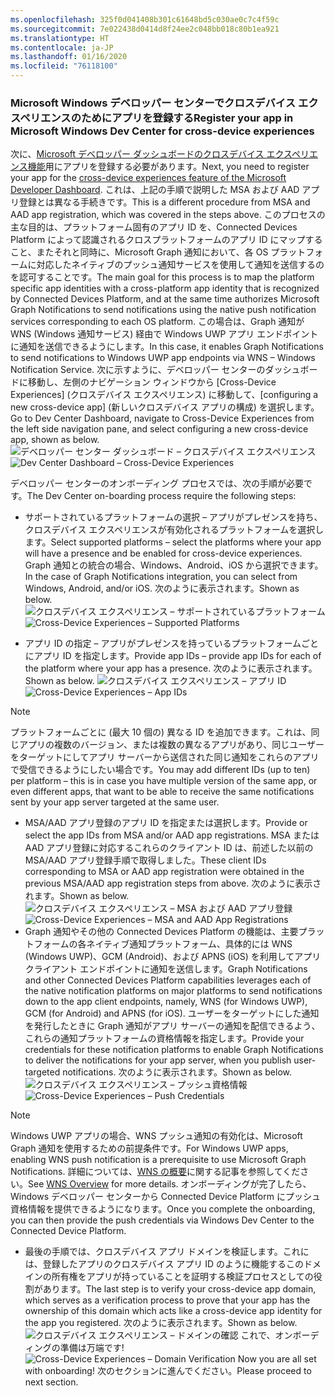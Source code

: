 ```yaml
---
ms.openlocfilehash: 325f0d041408b301c61648bd5c030ae0c7c4f59c
ms.sourcegitcommit: 7e022438d0414d8f24ee2c048bb018c80b1ea921
ms.translationtype: HT
ms.contentlocale: ja-JP
ms.lasthandoff: 01/16/2020
ms.locfileid: "76118100"
---
```

### <a name="register-your-app-in-microsoft-windows-dev-center-for-cross-device-experiences"></a><span data-ttu-id="ab0cf-101">Microsoft Windows デベロッパー センターでクロスデバイス エクスペリエンスのためにアプリを登録する</span><span class="sxs-lookup"><span data-stu-id="ab0cf-101">Register your app in Microsoft Windows Dev Center for cross-device experiences</span></span>
<span data-ttu-id="ab0cf-102">次に、[Microsoft デベロッパー ダッシュボードのクロスデバイス エクスペリエンス機能](https://developer.microsoft.com/dashboard/crossplatform/web)用にアプリを登録する必要があります。</span><span class="sxs-lookup"><span data-stu-id="ab0cf-102">Next, you need to register your app for the [cross-device experiences feature of the Microsoft Developer Dashboard](https://developer.microsoft.com/dashboard/crossplatform/web).</span></span> <span data-ttu-id="ab0cf-103">これは、上記の手順で説明した MSA および AAD アプリ登録とは異なる手続きです。</span><span class="sxs-lookup"><span data-stu-id="ab0cf-103">This is a different procedure from MSA and AAD app registration, which was covered in the steps above.</span></span> <span data-ttu-id="ab0cf-104">このプロセスの主な目的は、プラットフォーム固有のアプリ ID を、Connected Devices Platform によって認識されるクロスプラットフォームのアプリ ID にマップすること、またそれと同時に、Microsoft Graph 通知において、各 OS プラットフォームに対応したネイティブのプッシュ通知サービスを使用して通知を送信するのを認可することです。</span><span class="sxs-lookup"><span data-stu-id="ab0cf-104">The main goal for this process is to map the platform specific app identities with a cross-platform app identity that is recognized by Connected Devices Platform, and at the same time authorizes Microsoft Graph Notifications to send notifications using the native push notification services corresponding to each OS platform.</span></span> <span data-ttu-id="ab0cf-105">この場合は、Graph 通知が WNS (Windows 通知サービス) 経由で Windows UWP アプリ エンドポイントに通知を送信できるようにします。</span><span class="sxs-lookup"><span data-stu-id="ab0cf-105">In this case, it enables Graph Notifications to send notifications to Windows UWP app endpoints via WNS – Windows Notification Service.</span></span> <span data-ttu-id="ab0cf-106">次に示すように、デベロッパー センターのダッシュボードに移動し、左側のナビゲーション ウィンドウから [Cross-Device Experiences] (クロスデバイス エクスペリエンス) に移動して、[configuring a new cross-device app] (新しいクロスデバイス アプリの構成) を選択します。</span><span class="sxs-lookup"><span data-stu-id="ab0cf-106">Go to Dev Center Dashboard, navigate to Cross-Device Experiences from the left side navigation pane, and select configuring a new cross-device app, shown as below.</span></span>
<span data-ttu-id="ab0cf-107">![デベロッパー センター ダッシュボード – クロスデバイス エクスペリエンス](../../notifications/media/dev_center_portal/dev_center_portal_1_overview.png)</span><span class="sxs-lookup"><span data-stu-id="ab0cf-107">![Dev Center Dashboard – Cross-Device Experiences](../../notifications/media/dev_center_portal/dev_center_portal_1_overview.png)</span></span>

<span data-ttu-id="ab0cf-108">デベロッパー センターのオンボーディング プロセスでは、次の手順が必要です。</span><span class="sxs-lookup"><span data-stu-id="ab0cf-108">The Dev Center on-boarding process require the following steps:</span></span>
* <span data-ttu-id="ab0cf-109">サポートされているプラットフォームの選択 – アプリがプレゼンスを持ち、クロスデバイス エクスペリエンスが有効化されるプラットフォームを選択します。</span><span class="sxs-lookup"><span data-stu-id="ab0cf-109">Select supported platforms – select the platforms where your app will have a presence and be enabled for cross-device experiences.</span></span> <span data-ttu-id="ab0cf-110">Graph 通知との統合の場合、Windows、Android、iOS から選択できます。</span><span class="sxs-lookup"><span data-stu-id="ab0cf-110">In the case of Graph Notifications integration, you can select from Windows, Android, and/or iOS.</span></span> <span data-ttu-id="ab0cf-111">次のように表示されます。</span><span class="sxs-lookup"><span data-stu-id="ab0cf-111">Shown as below.</span></span>
<span data-ttu-id="ab0cf-112">![クロスデバイス エクスペリエンス – サポートされているプラットフォーム](../../notifications/media/dev_center_portal/dev_center_portal_2_supported_platforms.png)</span><span class="sxs-lookup"><span data-stu-id="ab0cf-112">![Cross-Device Experiences – Supported Platforms](../../notifications/media/dev_center_portal/dev_center_portal_2_supported_platforms.png)</span></span>

* <span data-ttu-id="ab0cf-113">アプリ ID の指定 – アプリがプレゼンスを持っているプラットフォームごとにアプリ ID を指定します。</span><span class="sxs-lookup"><span data-stu-id="ab0cf-113">Provide app IDs – provide app IDs for each of the platform where your app has a presence.</span></span> <span data-ttu-id="ab0cf-114">次のように表示されます。</span><span class="sxs-lookup"><span data-stu-id="ab0cf-114">Shown as below.</span></span>
<span data-ttu-id="ab0cf-115">![クロスデバイス エクスペリエンス – アプリ ID](../../notifications/media/dev_center_portal/dev_center_portal_3_app_ids.png)</span><span class="sxs-lookup"><span data-stu-id="ab0cf-115">![Cross-Device Experiences – App IDs](../../notifications/media/dev_center_portal/dev_center_portal_3_app_ids.png)</span></span>
> [!NOTE]
> <span data-ttu-id="ab0cf-116">プラットフォームごとに (最大 10 個の) 異なる ID を追加できます。これは、同じアプリの複数のバージョン、または複数の異なるアプリがあり、同じユーザーをターゲットにしてアプリ サーバーから送信された同じ通知をこれらのアプリで受信できるようにしたい場合です。</span><span class="sxs-lookup"><span data-stu-id="ab0cf-116">You may add different IDs (up to ten) per platform – this is in case you have multiple version of the same app, or even different apps, that want to be able to receive the same notifications sent by your app server targeted at the same user.</span></span> 

* <span data-ttu-id="ab0cf-117">MSA/AAD アプリ登録のアプリ ID を指定または選択します。</span><span class="sxs-lookup"><span data-stu-id="ab0cf-117">Provide or select the app IDs from MSA and/or AAD app registrations.</span></span> <span data-ttu-id="ab0cf-118">MSA または AAD アプリ登録に対応するこれらのクライアント ID は、前述した以前の MSA/AAD アプリ登録手順で取得しました。</span><span class="sxs-lookup"><span data-stu-id="ab0cf-118">These client IDs corresponding to MSA or AAD app registration were obtained in the previous MSA/AAD app registration steps from above.</span></span> <span data-ttu-id="ab0cf-119">次のように表示されます。</span><span class="sxs-lookup"><span data-stu-id="ab0cf-119">Shown as below.</span></span> 
<span data-ttu-id="ab0cf-120">![クロスデバイス エクスペリエンス – MSA および AAD アプリ登録](../../notifications/media/dev_center_portal/dev_center_portal_4_msa_aad_connections.png)</span><span class="sxs-lookup"><span data-stu-id="ab0cf-120">![Cross-Device Experiences – MSA and AAD App Registrations](../../notifications/media/dev_center_portal/dev_center_portal_4_msa_aad_connections.png)</span></span>
* <span data-ttu-id="ab0cf-121">Graph 通知やその他の Connected Devices Platform の機能は、主要プラットフォームの各ネイティブ通知プラットフォーム、具体的には WNS (Windows UWP)、GCM (Android)、および APNS (iOS) を利用してアプリ クライアント エンドポイントに通知を送信します。</span><span class="sxs-lookup"><span data-stu-id="ab0cf-121">Graph Notifications and other Connected Devices Platform capabilities leverages each of the native notification platforms on major platforms to send notifications down to the app client endpoints, namely, WNS (for Windows UWP), GCM (for Android) and APNS (for iOS).</span></span> <span data-ttu-id="ab0cf-122">ユーザーをターゲットにした通知を発行したときに Graph 通知がアプリ サーバーの通知を配信できるよう、これらの通知プラットフォームの資格情報を指定します。</span><span class="sxs-lookup"><span data-stu-id="ab0cf-122">Provide your credentials for these notification platforms to enable Graph Notifications to deliver the notifications for your app server, when you publish user-targeted notifications.</span></span> <span data-ttu-id="ab0cf-123">次のように表示されます。</span><span class="sxs-lookup"><span data-stu-id="ab0cf-123">Shown as below.</span></span> 
<span data-ttu-id="ab0cf-124">![クロスデバイス エクスペリエンス – プッシュ資格情報](../../notifications/media/dev_center_portal/dev_center_portal_5_push_credentials.png)</span><span class="sxs-lookup"><span data-stu-id="ab0cf-124">![Cross-Device Experiences – Push Credentials](../../notifications/media/dev_center_portal/dev_center_portal_5_push_credentials.png)</span></span>
> [!NOTE] 
> <span data-ttu-id="ab0cf-125">Windows UWP アプリの場合、WNS プッシュ通知の有効化は、Microsoft Graph 通知を使用するための前提条件です。</span><span class="sxs-lookup"><span data-stu-id="ab0cf-125">For Windows UWP apps, enabling WNS push notification is a prerequisite to use Microsoft Graph Notifications.</span></span> <span data-ttu-id="ab0cf-126">詳細については、[WNS の概要](https://docs.microsoft.com/windows/uwp/design/shell/tiles-and-notifications/windows-push-notification-services--wns--overview)に関する記事を参照してください。</span><span class="sxs-lookup"><span data-stu-id="ab0cf-126">See [WNS Overview](https://docs.microsoft.com/windows/uwp/design/shell/tiles-and-notifications/windows-push-notification-services--wns--overview) for more details.</span></span> <span data-ttu-id="ab0cf-127">オンボーディングが完了したら、Windows デベロッパー センターから Connected Device Platform にプッシュ資格情報を提供できるようになります。</span><span class="sxs-lookup"><span data-stu-id="ab0cf-127">Once you complete the onboarding, you can then provide the push credentials via Windows Dev Center to the Connected Device Platform.</span></span> 
* <span data-ttu-id="ab0cf-128">最後の手順では、クロスデバイス アプリ ドメインを検証します。これには、登録したアプリのクロスデバイス アプリ ID のように機能するこのドメインの所有権をアプリが持っていることを証明する検証プロセスとしての役割があります。</span><span class="sxs-lookup"><span data-stu-id="ab0cf-128">The last step is to verify your cross-device app domain, which serves as a verification process to prove that your app has the ownership of this domain which acts like a cross-device app identity for the app you registered.</span></span> <span data-ttu-id="ab0cf-129">次のように表示されます。</span><span class="sxs-lookup"><span data-stu-id="ab0cf-129">Shown as below.</span></span>  
<span data-ttu-id="ab0cf-130">![クロスデバイス エクスペリエンス – ドメインの確認](../../notifications/media/dev_center_portal/dev_center_portal_6_domain_verification.png) これで、オンボーディングの準備は万端です!</span><span class="sxs-lookup"><span data-stu-id="ab0cf-130">![Cross-Device Experiences – Domain Verification](../../notifications/media/dev_center_portal/dev_center_portal_6_domain_verification.png) Now you are all set with onboarding!</span></span> <span data-ttu-id="ab0cf-131">次のセクションに進んでください。</span><span class="sxs-lookup"><span data-stu-id="ab0cf-131">Please proceed to next section.</span></span> 


